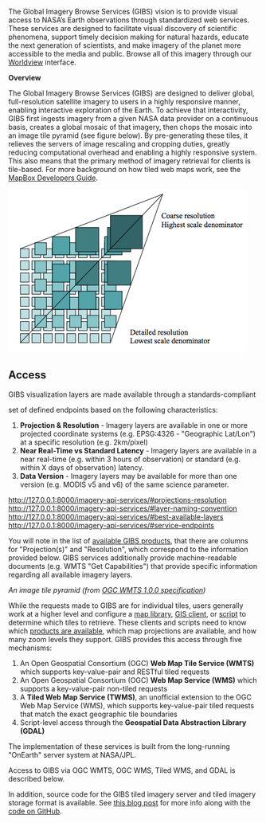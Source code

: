 The Global Imagery Browse Services (GIBS) vision is to provide visual access to NASA’s Earth observations through standardized web services. These services are designed to facilitate visual discovery of scientific phenomena, support timely decision making for natural hazards, educate the next generation of scientists, and make imagery of the planet more accessible to the media and public. Browse all of this imagery through our [Worldview](https://worldview.earthdata.nasa.gov) interface.

**Overview**

The Global Imagery Browse Services (GIBS) are designed to deliver global, full-resolution satellite imagery to users in a highly responsive manner, enabling interactive exploration of the Earth. To achieve that interactivity, GIBS first ingests imagery from a given NASA data provider on a continuous basis, creates a global mosaic of that imagery, then chops the mosaic into an image tile pyramid (see figure below). By pre-generating these tiles, it relieves the servers of image rescaling and cropping duties, greatly reducing computational overhead and enabling a highly responsive system. This also means that the primary method of imagery retrieval for clients is tile-based. For more background on how tiled web maps work, see the [MapBox Developers Guide](https://www.mapbox.com/help/how-web-maps-work/).

![tile_pyramid](img/tile_pyramid.png)



## Access

GIBS visualization layers are made available through a standards-compliant

set of defined endpoints based on the following characteristics:

1. **Projection & Resolution** - Imagery layers are available in one or more projected coordinate systems (e.g. EPSG:4326 - "Geographic Lat/Lon") at a specific resolution (e.g. 2km/pixel)
2. **Near Real-Time vs Standard Latency** - Imagery layers are available in a near real-time (e.g. within 3 hours of observation) or standard (e.g. within X days of observation) latency.
3. **Data Version** - Imagery layers may be available for more than one version (e.g. MODIS v5 and v6) of the same science parameter.

http://127.0.0.1:8000/imagery-api-services/#projections-resolution
http://127.0.0.1:8000/imagery-api-services/#layer-naming-convention
http://127.0.0.1:8000/imagery-api-services/#best-available-layers
http://127.0.0.1:8000/imagery-api-services/#service-endpoints

You will note in the list of [available GIBS products](https://wiki.earthdata.nasa.gov/display/GIBS/GIBS+Available+Imagery+Products), that there are columns for "Projection(s)" and "Resolution", which correspond to the information provided below. GIBS services additionally provide machine-readable documents (e.g. WMTS "Get Capabilities") that provide specific information regarding all available imagery layers.


*An image tile pyramid (from [OGC WMTS 1.0.0 specification](http://www.opengeospatial.org/standards/wmts))*

While the requests made to GIBS are for individual tiles, users generally work at a higher level and configure a [map library](http://127.0.0.1:8000/map-library-usage/), [GIS client](http://127.0.0.1:8000/gis-usage/), or [script](http://127.0.0.1:8000/#script-level-access-via-gdal) to
determine which tiles to retrieve. These clients and scripts need to know which [products are available](https://wiki.earthdata.nasa.gov/display/GIBS/GIBS+Available+Imagery+Products), which map projections are available, and how many zoom levels they support. GIBS provides this access through five mechanisms:

1. An Open Geospatial Consortium (OGC) **Web Map Tile Service (WMTS)** which supports key-value-pair and RESTful tiled requests
2. An Open Geospatial Consortium (OGC) **Web Map Service (WMS)** which supports a key-value-pair non-tiled requests
3. A **Tiled Web Map Service (TWMS)**, an unofficial extension to the OGC Web Map Service (WMS), which supports key-value-pair tiled requests that match the exact geographic tile boundaries
4. Script-level access through the **Geospatial Data Abstraction Library (GDAL)**

The implementation of these services is built from the long-running "OnEarth" server system at NASA/JPL.

Access to GIBS via OGC WMTS, OGC WMS, Tiled WMS, and GDAL is described below.

In addition, source code for the GIBS tiled imagery server and tiled imagery storage format is available. See [this blog post](https://wiki.earthdata.nasa.gov/display/GIBS/2014/02/04/OnEarth+and+MRF+Now+Available+on+GitHub) for more info along with the [code on GitHub](https://github.com/nasa-gibs/onearth).